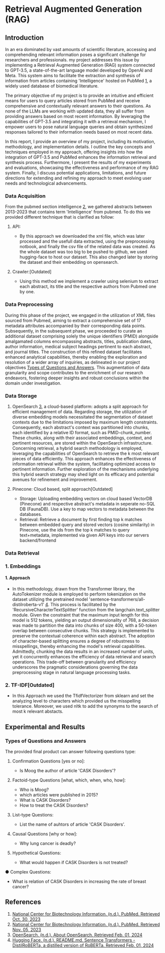 # Retrieval Augmented Generation (RAG)

## Introduction
In an era dominated by vast amounts of scientific literature, accessing and comprehending relevant information poses a significant challenge for researchers and professionals. my project addresses this issue by implementing a Retrieval Augmented Generation (RAG) system connected to GPT-3.5, a state-of-the-art language model developed by OpenAI and Meta. This system aims to facilitate the extraction and synthesis of information from articles containing 'Intelligence' hosted on PubMed [1](https://pubmed.ncbi.nlm.nih.gov/), a widely used database of biomedical literature.

The primary objective of my project is to provide an intuitive and efficient means for users to query articles stored from PubMed and receive comprehensive and contextually relevant answers to their questions. As none of the LLMs are working with updated data, they all suffer from providing answers based on most recent information. By leveraging the capabilities of GPT-3.5 and integrating it with a retrieval mechanism, I empower users to pose natural language queries and obtain synthesized responses tailored to their information needs based on most recent data.

In this report, I provide an overview of my project, including its motivation, methodology, and implementation details. I outline the key concepts and techniques employed in my approach, offering insights into how the integration of GPT-3.5 and PubMed enhances the information retrieval and synthesis process. Furthermore, I present the results of my experiments and evaluations, showcasing the effectiveness and performance of my RAG system. Finally, I discuss potential applications, limitations, and future directions for extending and refining my approach to meet evolving user needs and technological advancements.

### Data Acquisition
From the pubmed section intelligence [2](https://pubmed.ncbi.nlm.nih.gov/?term=intelligence+%5BTitle%2Fabstract%5D&filter=simsearch1.fha&filter=years.2013-2023&sort=date&size=200), we gathered abstracts between 2013-2023 that contains term 'Intelligence' from pubmed. To do this we provided different technique that is clarified as follow:

1. API:
   - By this approach we downloaded the xml file, which was later processed and the usefull data extracted, using the preprocessing notbook, and finally the csv file of the related data was created. As the whole dataset was too big to be pushed to github, we used hugging-face to host our dataset. This also changed later by storing the dataset and their embedding on opensearch.

2. Crawler:[Outdated]
   - Using this method we implement a crawler using selenium to extract each abstract, its title and the respective authors from Pubmed one by one.

### Data Preprocessing
   During this phase of the project, we engaged in the utilization of XML files sourced from Pubmed, aiming to extract a comprehensive set of 17 metadata attributes accompanied by their corresponding data points. Subsequently, in the subsequent phase, we proceeded to curate an additional dataset comprising solely the unique identifiers (PMID) alongside amalgamated columns encompassing abstracts, titles, publication dates, author information, medical subject headings pertinent to each abstract, and journal titles. The construction of this refined dataset facilitates enhanced analytical capabilities, thereby enabling the exploration and resolution of a wider array of inquiries, as delineated in our project objectives [Types of Questions and Answers](#Types-of-Questions-and-Answers). This augmentation of data granularity and scope contributes to the enrichment of our research endeavors, fostering deeper insights and robust conclusions within the domain under investigation.

### Data Storage

1. OpenSearch [3](https://opensearch.org/docs/latest/about/), a cloud-based platform:
    adopts a split approach for efficient management of data. Regarding storage, the utilization of diverse embedding models necessitated the segmentation of dataset contexts due to the limitations imposed by maximum length constraints. Consequently, each abstract's context was partitioned into chunks, each identified by a relative ID format, such as PMID-chunk_number. These chunks, along with their associated embeddings, context, and pertinent resources, are stored within the OpenSearch infrastructure. Concerning retrieval, a hybrid search methodology is employed, leveraging the capabilities of OpenSearch to retrieve the k most relevant pieces of data efficiently. This approach enhances the effectiveness of information retrieval within the system, facilitating optimized access to pertinent information. Further exploration of the mechanisms underlying this hybrid search strategy may shed light on its efficacy and potential avenues for refinement and improvement.

2. Pinecone: Cloud based, split approach[Outdated]
   - Storage: Uploading embedding vectors on cloud based VectorDB (Pinecone) and respective abstract's metadata in seperate no-SQL DB (FaunaDB). Use a key to map vectors to metadata between the databases.
   - Retrieval: Retrieve a document by first finding top k matches between embedded query and stored vectors (cosine similarity) in Pinecone, use the ids from the top k matches to query text+metadata, implemented via given API keys into our servers backend/frontend

### Data Retrieval
### 1. Embeddings
#### 1. Approach
   - In this methodology, drawn from the Transformer library, the AutoTokenizer module is employed to perform tokenization on the dataset utilizing the pretrained model 'sentence-transformers/all-distilroberta-v1' [4](https://huggingface.co/sentence-transformers/all-distilroberta-v1/blame/e5e0bbabc6e2c6e494a64b5018d1b40775b173a7/README.md). This process is facilitated by the 'RecursiveCharacterTextSplitter' function from the langchain.text_splitter module. Given the constraint that the maximum input length for this model is 512 tokens, yielding an output dimensionality of 768, a decision was made to partition the data into chunks of size 400, with a 50-token overlap between consecutive chunks. This strategy is implemented to preserve the contextual coherence within each abstract. The adoption of character-based splitting ensures a degree of robustness to misspellings, thereby enhancing the model's retrieval capabilities. Admittedly, chunking the data results in an increased number of units, yet it concurrently enhances the efficiency of data retrieval and search operations. This trade-off between granularity and efficiency underscores the pragmatic considerations governing the data preprocessing stage in natural language processing tasks.
### 2. TF-IDF[Outdated]
   - In this Approach we used the TfidfVectorizer from sklearn and set the analyzing level to characters which provided us the misspelling tolerance. Moreover, we used nltk to add the synonyms to the search of most k relevant abstacts. 
## Experimental and Results

### Types of Questions and Answers
The provided final product can answer following questions type:
1. Confirmation Questions [yes or no]:
   - Is Moog the author of article 'CASK Disorders'?

2. Factoid-type Questions [what, which, when, who, how]:
   - Who is Moog?
   - which articles were published in 2015?
   - What is CASK Disorders?
   - How to treat the CASK Disorders?

3. List-type Questions: 
   - List the name of auhtors of article 'CASK Disorders'.

4. Causal Questions [why or how]: 
   - Why lung cancer is deadly? 

5. Hypothetical Questions:
   - What would happen if CASK Disorders is not treated?

● Complex Questions:
   - What is relation of CASK Disorders in increasing the rate of breast cancer?


## References

1. [National Center for Biotechnology Information. (n.d.). PubMed. Retrieved Oct. 30, 2023](https://pubmed.ncbi.nlm.nih.gov/)
2. [National Center for Biotechnology Information. (n.d.). PubMed. Retrieved Nov. 05, 2023](https://pubmed.ncbi.nlm.nih.gov/?term=intelligence+%5BTitle%2Fabstract%5D&filter=simsearch1.fha&filter=years.2013-2023&sort=date&size=200)
3. [OpenSearch. (n.d.). About OpenSearch. Retrieved Feb. 01, 2024](https://opensearch.org/docs/latest/about/)
4. [Hugging Face. (n.d.). README.md. Sentence Transformers - DistilRoBERTa, a distilled version of RoBERTa. Retrieved Feb. 01, 2024](https://huggingface.co/sentence-transformers/all-distilroberta-v1/blame/e5e0bbabc6e2c6e494a64b5018d1b40775b173a7/README.md)